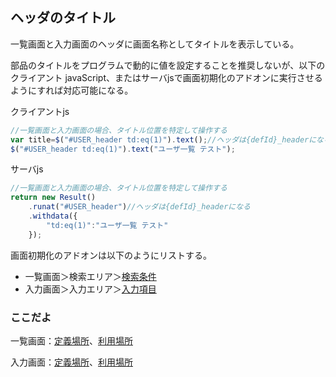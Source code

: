 ## ヘッダのタイトル

一覧画面と入力画面のヘッダに画面名称としてタイトルを表示している。

部品のタイトルをプログラムで動的に値を設定することを推奨しないが、以下のクライアント
javaScript、またはサーバjsで画面初期化のアドオンに実行させるようにすれば対応可能になる。

クライアントjs
```js
//一覧画面と入力画面の場合、タイトル位置を特定して操作する
var title=$("#USER_header td:eq(1)").text();//ヘッダは{defId}_headerになる
$("#USER_header td:eq(1)").text("ユーザ一覧 テスト");
```
サーバjs
```js
//一覧画面と入力画面の場合、タイトル位置を特定して操作する
return new Result()
	.runat("#USER_header")//ヘッダは{defId}_headerになる
	.withdata({
		"td:eq(1)":"ユーザ一覧 テスト"
	});
```

画面初期化のアドオンは以下のようにリストする。

- 一覧画面＞検索エリア＞[検索条件](condition.conds.md)
- 入力画面＞入力エリア＞[入力項目](input.fds.md)

### ここだよ
一覧画面：[定義場所](https://efwgrp.github.io/ske_image/svg/header.title.listPage.def.svg)、[利用場所](https://efwgrp.github.io/ske_image/svg/header.title.listPage.svg)

入力画面：[定義場所](https://efwgrp.github.io/ske_image/svg/header.title.inputPage.def.svg)、[利用場所](https://efwgrp.github.io/ske_image/svg/header.title.inputPage.svg)

